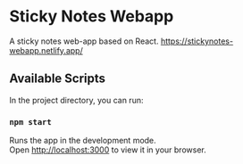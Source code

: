 # Sticky Notes Webapp

A sticky notes web-app based on React. 
https://stickynotes-webapp.netlify.app/

## Available Scripts

In the project directory, you can run:

### `npm start`

Runs the app in the development mode.\
Open [http://localhost:3000](http://localhost:3000) to view it in your browser.
